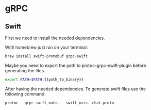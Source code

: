 # gRPC

## Swift

First we need to install the needed dependencies.

With homebrew just run on your terminal:

```swift
brew install swift-protobuf grpc-swift
```


Maybe you need to export the path to protoc-grpc-swift-plugin before generating the files.

```bash
export PATH=$PATH:{{path_to_binary}}
```


After having the needed dependencies. To generate swift files use the following command:

```swift
protoc --grpc-swift_out=. --swift_out=. chat.proto
```
